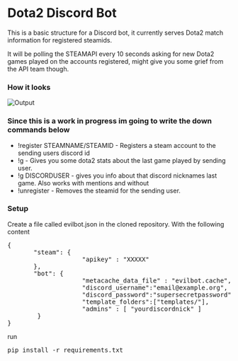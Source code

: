 # Dota2 Discord Bot

This is a basic structure for a Discord bot, it currently serves Dota2 match information for registered steamids.

It will be polling the STEAMAPI every 10 seconds asking for new Dota2 games played on the accounts registered, might give you some grief from the API team though.

### How it looks
![Output](https://raw.githubusercontent.com/mrevilme/Dota2Discord/master/github/discord.png)

### Since this is a work in progress im going to write the down commands below

* !register STEAMNAME/STEAMID - Registers a steam account to the sending users discord id
* !g - Gives you some dota2 stats about the last game played by sending user.
* !g DISCORDUSER - gives you info about that discord nicknames last game. Also works with mentions and without
* !unregister - Removes the steamid for the sending user.

### Setup
Create a file called evilbot.json in the cloned repository.
With the following content
<pre>
{
       "steam": {
                    "apikey" : "XXXXX"
       },
       "bot": {
                    "metacache_data_file" : "evilbot.cache",
                    "discord_username":"email@example.org",
                    "discord_password":"supersecretpassword",
                    "template_folders":["templates/"],
                    "admins" : [ "yourdiscordnick" ]
        }
}
</pre>

run
<pre>
pip install -r requirements.txt
</pre>
